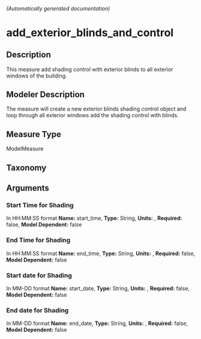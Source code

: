 

###### (Automatically generated documentation)

# add_exterior_blinds_and_control

## Description
This measure add shading control with exterior blinds to all exterior windows of the building. 

## Modeler Description
The measure will create a new exterior blinds shading control object and loop through all exterior windows add the shading control with blinds.

## Measure Type
ModelMeasure

## Taxonomy


## Arguments


### Start Time for Shading
In HH:MM:SS format
**Name:** start_time,
**Type:** String,
**Units:** ,
**Required:** false,
**Model Dependent:** false

### End Time for Shading
In HH:MM:SS format
**Name:** end_time,
**Type:** String,
**Units:** ,
**Required:** false,
**Model Dependent:** false

### Start date for Shading
In MM-DD format
**Name:** start_date,
**Type:** String,
**Units:** ,
**Required:** false,
**Model Dependent:** false

### End date for Shading
In MM-DD format
**Name:** end_date,
**Type:** String,
**Units:** ,
**Required:** false,
**Model Dependent:** false




